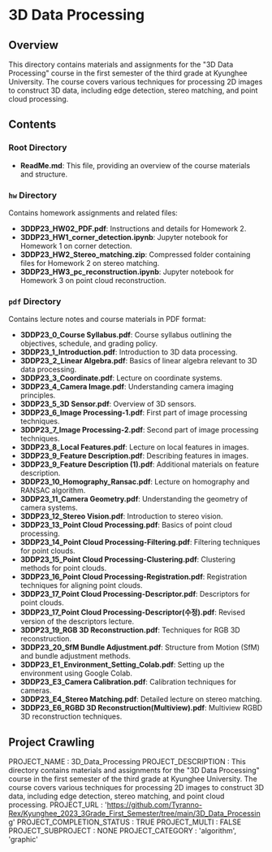 # 3D Data Processing

## Overview

This directory contains materials and assignments for the "3D Data Processing" course in the first semester of the third grade at Kyunghee University. The course covers various techniques for processing 2D images to construct 3D data, including edge detection, stereo matching, and point cloud processing.

## Contents

### Root Directory

- **ReadMe.md**: This file, providing an overview of the course materials and structure.

### `hw` Directory

Contains homework assignments and related files:

- **3DDP23_HW02_PDF.pdf**: Instructions and details for Homework 2.
- **3DDP23_HW1_corner_detection.ipynb**: Jupyter notebook for Homework 1 on corner detection.
- **3DDP23_HW2_Stereo_matching.zip**: Compressed folder containing files for Homework 2 on stereo matching.
- **3DDP23_HW3_pc_reconstruction.ipynb**: Jupyter notebook for Homework 3 on point cloud reconstruction.

### `pdf` Directory

Contains lecture notes and course materials in PDF format:

- **3DDP23_0_Course Syllabus.pdf**: Course syllabus outlining the objectives, schedule, and grading policy.
- **3DDP23_1_Introduction.pdf**: Introduction to 3D data processing.
- **3DDP23_2_Linear Algebra.pdf**: Basics of linear algebra relevant to 3D data processing.
- **3DDP23_3_Coordinate.pdf**: Lecture on coordinate systems.
- **3DDP23_4_Camera Image.pdf**: Understanding camera imaging principles.
- **3DDP23_5_3D Sensor.pdf**: Overview of 3D sensors.
- **3DDP23_6_Image Processing-1.pdf**: First part of image processing techniques.
- **3DDP23_7_Image Processing-2.pdf**: Second part of image processing techniques.
- **3DDP23_8_Local Features.pdf**: Lecture on local features in images.
- **3DDP23_9_Feature Description.pdf**: Describing features in images.
- **3DDP23_9_Feature Description (1).pdf**: Additional materials on feature description.
- **3DDP23_10_Homography_Ransac.pdf**: Lecture on homography and RANSAC algorithm.
- **3DDP23_11_Camera Geometry.pdf**: Understanding the geometry of camera systems.
- **3DDP23_12_Stereo Vision.pdf**: Introduction to stereo vision.
- **3DDP23_13_Point Cloud Processing.pdf**: Basics of point cloud processing.
- **3DDP23_14_Point Cloud Processing-Filtering.pdf**: Filtering techniques for point clouds.
- **3DDP23_15_Point Cloud Processing-Clustering.pdf**: Clustering methods for point clouds.
- **3DDP23_16_Point Cloud Processing-Registration.pdf**: Registration techniques for aligning point clouds.
- **3DDP23_17_Point Cloud Processing-Descriptor.pdf**: Descriptors for point clouds.
- **3DDP23_17_Point Cloud Processing-Descriptor(수정).pdf**: Revised version of the descriptors lecture.
- **3DDP23_19_RGB 3D Reconstruction.pdf**: Techniques for RGB 3D reconstruction.
- **3DDP23_20_SfM Bundle Adjustment.pdf**: Structure from Motion (SfM) and bundle adjustment methods.
- **3DDP23_E1_Environment_Setting_Colab.pdf**: Setting up the environment using Google Colab.
- **3DDP23_E3_Camera Calibration.pdf**: Calibration techniques for cameras.
- **3DDP23_E4_Stereo Matching.pdf**: Detailed lecture on stereo matching.
- **3DDP23_E6_RGBD 3D Reconstruction(Multiview).pdf**: Multiview RGBD 3D reconstruction techniques.


## Project Crawling

PROJECT_NAME : 3D_Data_Processing
PROJECT_DESCRIPTION : This directory contains materials and assignments for the "3D Data Processing" course in the first semester of the third grade at Kyunghee University. The course covers various techniques for processing 2D images to construct 3D data, including edge detection, stereo matching, and point cloud processing.
PROJECT_URL : 'https://github.com/Tyranno-Rex/Kyunghee_2023_3Grade_First_Semester/tree/main/3D_Data_Processing'
PROJECT_COMPLETION_STATUS : TRUE 
PROJECT_MULTI : FALSE
PROJECT_SUBPROJECT : NONE
PROJECT_CATEGORY : 'algorithm', 'graphic'